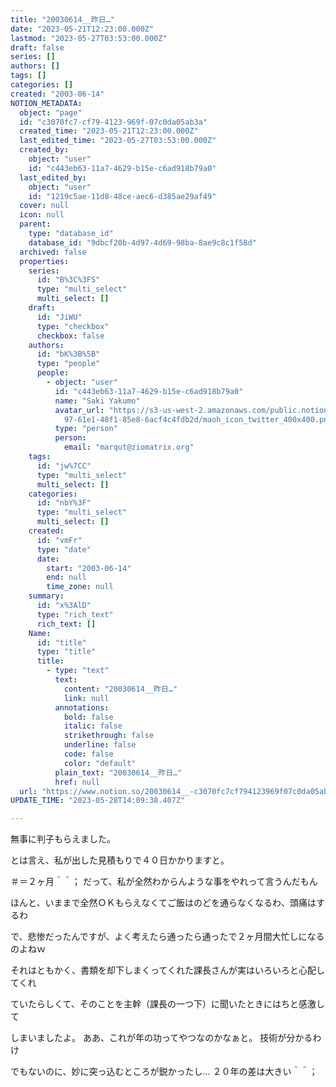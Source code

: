 ```yaml
---
title: "20030614__昨日…"
date: "2023-05-21T12:23:00.000Z"
lastmod: "2023-05-27T03:53:00.000Z"
draft: false
series: []
authors: []
tags: []
categories: []
created: "2003-06-14"
NOTION_METADATA:
  object: "page"
  id: "c3070fc7-cf79-4123-969f-07c0da05ab3a"
  created_time: "2023-05-21T12:23:00.000Z"
  last_edited_time: "2023-05-27T03:53:00.000Z"
  created_by:
    object: "user"
    id: "c443eb63-11a7-4629-b15e-c6ad918b79a0"
  last_edited_by:
    object: "user"
    id: "1219c5ae-11d8-48ce-aec6-d385ae29af49"
  cover: null
  icon: null
  parent:
    type: "database_id"
    database_id: "9dbcf20b-4d97-4d69-98ba-8ae9c8c1f58d"
  archived: false
  properties:
    series:
      id: "B%3C%3FS"
      type: "multi_select"
      multi_select: []
    draft:
      id: "JiWU"
      type: "checkbox"
      checkbox: false
    authors:
      id: "bK%3B%5B"
      type: "people"
      people:
        - object: "user"
          id: "c443eb63-11a7-4629-b15e-c6ad918b79a0"
          name: "Saki Yakumo"
          avatar_url: "https://s3-us-west-2.amazonaws.com/public.notion-static.com/3ad1c4\
            97-61e1-48f1-85e8-6acf4c4fdb2d/maoh_icon_twitter_400x400.png"
          type: "person"
          person:
            email: "marqut@ziomatrix.org"
    tags:
      id: "jw%7CC"
      type: "multi_select"
      multi_select: []
    categories:
      id: "nbY%3F"
      type: "multi_select"
      multi_select: []
    created:
      id: "vmFr"
      type: "date"
      date:
        start: "2003-06-14"
        end: null
        time_zone: null
    summary:
      id: "x%3AlD"
      type: "rich_text"
      rich_text: []
    Name:
      id: "title"
      type: "title"
      title:
        - type: "text"
          text:
            content: "20030614__昨日…"
            link: null
          annotations:
            bold: false
            italic: false
            strikethrough: false
            underline: false
            code: false
            color: "default"
          plain_text: "20030614__昨日…"
          href: null
  url: "https://www.notion.so/20030614__-c3070fc7cf794123969f07c0da05ab3a"
UPDATE_TIME: "2023-05-28T14:09:38.407Z"

---
```

<link rel="stylesheet" href="https://cdn.jsdelivr.net/npm/katex@0.16.2/dist/katex.min.css" integrity="sha384-bYdxxUwYipFNohQlHt0bjN/LCpueqWz13HufFEV1SUatKs1cm4L6fFgCi1jT643X" crossorigin="anonymous">


無事に判子もらえました。


とは言え、私が出した見積もりで４０日かかりますと。


＃＝２ヶ月＾＾； だって、私が全然わからんような事をやれって言うんだもん


ほんと、いままで全然ＯＫもらえなくてご飯はのどを通らなくなるわ、頭痛はするわ


で、悲惨だったんですが、よく考えたら通ったら通ったで２ヶ月間大忙しになるのよねｗ


それはともかく、書類を却下しまくってくれた課長さんが実はいろいろと心配してくれ


ていたらしくて、そのことを主幹（課長の一つ下）に聞いたときにはちと感激して


しまいましたよ。 ああ、これが年の功ってやつなのかなぁと。 技術が分かるわけ


でもないのに、妙に突っ込むところが鋭かったし… ２０年の差は大きい＾＾；

